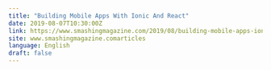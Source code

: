 ```yaml
---
title: "Building Mobile Apps With Ionic And React"
date: 2019-08-07T10:30:00Z
link: https://www.smashingmagazine.com/2019/08/building-mobile-apps-ionic-react/?utm_medium=RSS&utm_source=news.12bit.vn
site: www.smashingmagazine.comarticles
language: English
draft: false
---
```

